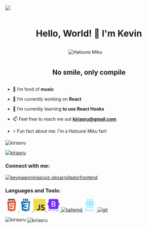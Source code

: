 <!--horizontal divider(gradiant)-->
<img src="https://user-images.githubusercontent.com/73097560/115834477-dbab4500-a447-11eb-908a-139a6edaec5c.gif">

<!--h1 without bottom border-->
<div id="user-content-toc">
  <ul align="center">
    <summary><h1 style="display: inline-block">Hello, World! 👋 I'm Kevin</h1></summary>
  </ul>
</div>


<!--- miku -->
<div align="center">
  <img src="https://www.jadeglobal.com/sites/default/files/2022-09/9-ways-to-improve-UI-in-Web-Development.jpg" alt="Hatsune Miku">
</div>


<!--h2 without bottom border-->
<div id="user-content-toc">
  <ul align="center">
    <summary><h2 style="display: inline-block">No smile, only compile</h2></summary>
  </ul>
</div>

<!--Intro start-->
- 🎹 I’m fond of **music**
  
- 🔭 I’m currently working on **React**

- 🌱 I’m currently learning **to use React Hooks**

- 📫 Feel free to reach me out **kiriasru@gmail.com**
  
- ⚡ Fun fact about me: I'm a Hatsune Miku fan!

<!--Intro end-->

<!--View counter-->
<p align="left"> <img src="https://komarev.com/ghpvc/?username=kiriasru&label=Profile%20views&color=0e75b6&style=flat" alt="kiriasru" /> </p>

<p align="left"> <a href="https://github.com/ryo-ma/github-profile-trophy"><img src="https://github-profile-trophy.vercel.app/?username=kiriasru" alt="kiriasru" /></a> </p>

<!--Connect with me-->

<h3 align="left">Connect with me:</h3>
<p align="left">
<a href="https://linkedin.com/in/kevinaaroniriasruiz-desarrolladorfrontend" target="blank"><img align="center" src="https://raw.githubusercontent.com/rahuldkjain/github-profile-readme-generator/master/src/images/icons/Social/linked-in-alt.svg" alt="kevinaaroniriasruiz-desarrolladorfrontend" height="30" width="40" /></a>
</p>

<!--Languages and tools-->
<h3 align="left">Languages and Tools:</h3>
<p align="left"> <a href="https://www.w3.org/html/" target="_blank" rel="noreferrer"> <img src="https://raw.githubusercontent.com/devicons/devicon/master/icons/html5/html5-original-wordmark.svg" alt="html5" width="40" height="40"/> </a> <a href="https://www.w3schools.com/css/" target="_blank" rel="noreferrer"> <img src="https://raw.githubusercontent.com/devicons/devicon/master/icons/css3/css3-original-wordmark.svg" alt="css3" width="40" height="40"/> </a> <a href="https://developer.mozilla.org/en-US/docs/Web/JavaScript" target="_blank" rel="noreferrer"> <img src="https://raw.githubusercontent.com/devicons/devicon/master/icons/javascript/javascript-original.svg" alt="javascript" width="40" height="40"/> </a> <a href="https://getbootstrap.com" target="_blank" rel="noreferrer"> <img src="https://raw.githubusercontent.com/devicons/devicon/master/icons/bootstrap/bootstrap-plain-wordmark.svg" alt="bootstrap" width="40" height="40"/> </a> <a href="https://tailwindcss.com/" target="_blank" rel="noreferrer"> <img src="https://www.vectorlogo.zone/logos/tailwindcss/tailwindcss-icon.svg" alt="tailwind" width="40" height="40"/> </a> <a href="https://reactjs.org/" target="_blank" rel="noreferrer"> <img src="https://raw.githubusercontent.com/devicons/devicon/master/icons/react/react-original-wordmark.svg" alt="react" width="40" height="40"/> </a> <a href="https://git-scm.com/" target="_blank" rel="noreferrer"> <img src="https://www.vectorlogo.zone/logos/git-scm/git-scm-icon.svg" alt="git" width="40" height="40"/> </a>  </p>

<p><img align="left" src="https://github-readme-stats.vercel.app/api/top-langs?username=kiriasru&show_icons=true&locale=en&layout=compact" alt="kiriasru" /></p>

<p>&nbsp;<img align="center" src="https://github-readme-stats.vercel.app/api?username=kiriasru&show_icons=true&locale=en" alt="kiriasru" /></p>
